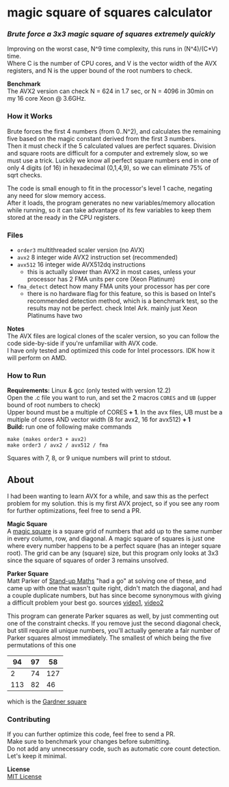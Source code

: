 # magic square of squares calculator

### _Brute force a 3x3 magic square of squares extremely quickly_

Improving on the worst case, N^9 time complexity, this runs in (N^4)/(C*V) time.\
Where C is the number of CPU cores, and V is the vector width of the AVX registers, and N is the upper bound of the root numbers to check.

__Benchmark__\
The AVX2 version can check N = 624 in 1.7 sec, or N = 4096 in 30min on my 16 core Xeon @ 3.6GHz.

### How it Works
Brute forces the first 4 numbers (from 0..N^2), and calculates the remaining five based on the magic constant derived from the first 3 numbers.\
Then it must check if the 5 calculated values are perfect squares. Division and square roots are difficult for a computer and extremely slow, so we must use a trick. Luckily we know all perfect square numbers end in one of only 4 digits (of 16) in hexadecimal (0,1,4,9), so we can eliminate 75% of sqrt checks.

The code is small enough to fit in the processor's level 1 cache, negating any need for slow memory access.\
After it loads, the program generates no new variables/memory allocation while running, so it can take advantage of its few variables to keep them stored at the ready in the CPU registers.

### Files
- `order3` multithreaded scaler version (no AVX)
- `avx2` 8 integer wide AVX2 instruction set (recommended)
- `avx512` 16 integer wide AVX512dq instructions
  - this is actually slower than AVX2 in most cases, unless your processor has 2 FMA units per core (Xeon Platinum)
- `fma_detect` detect how many FMA units your processor has per core
  - there is no hardware flag for this feature, so this is based on Intel's recommended detection method, which is a benchmark test, so the results may not be perfect. check Intel Ark. mainly just Xeon Platinums have two

__Notes__\
The AVX files are logical clones of the scaler version, so you can follow the code side-by-side if you're unfamiliar with AVX code.\
I have only tested and optimized this code for Intel processors. IDK how it will perform on AMD.

### How to Run
__Requirements:__ Linux & gcc (only tested with version 12.2)\
Open the .c file you want to run, and set the 2 macros `CORES` and `UB` (upper bound of root numbers to check)\
Upper bound must be a multiple of CORES __+ 1__. In the avx files, UB must be a multiple of cores AND vector width (8 for avx2, 16 for avx512) __+ 1__\
__Build:__ run one of following make commands
```
make (makes order3 + avx2)
make order3 / avx2 / avx512 / fma
```
Squares with 7, 8, or 9 unique numbers will print to stdout.

## About
I had been wanting to learn AVX for a while, and saw this as the perfect problem for my solution. this is my first AVX project, so if you see any room for further optimizations, feel free to send a PR.

__Magic Square__\
A [magic square](https://en.wikipedia.org/wiki/Magic_square) is a square grid of numbers that add up to the same number in every column, row, and diagonal. A magic square of squares is just one where every number happens to be a perfect square (has an integer square root). The grid can be any (square) size, but this program only looks at 3x3 since the square of squares of order 3 remains unsolved.

__Parker Square__\
Matt Parker of [Stand-up Maths](https://www.youtube.com/user/standupmaths) "had a go" at solving one of these, and came up with one that wasn't quite right, didn't match the diagonal, and had a couple duplicate numbers, but has since become synonymous with giving a difficult problem your best go. sources [video1](https://www.youtube.com/watch?v=aOT_bG-vWyg), [video2](https://www.youtube.com/watch?v=FCczHiXPVcA)

This program can generate Parker squares as well, by just commenting out one of the constraint checks. If you remove just the second diagonal check, but still require all unique numbers, you'll actually generate a fair number of Parker squares almost immediately. The smallest of which being the five permutations of this one

| 94 | 97 | 58 |
|---|---|---|
| 2 | 74 | 127 |
| 113 | 82 | 46 |

which is the [Gardner square](https://en.wikipedia.org/wiki/Magic_square#Gardner_square)

### Contributing
If you can further optimize this code, feel free to send a PR.\
Make sure to benchmark your changes before submitting.\
Do not add any unnecessary code, such as automatic core count detection. Let's keep it minimal.

__License__\
[MIT License](LICENSE)
